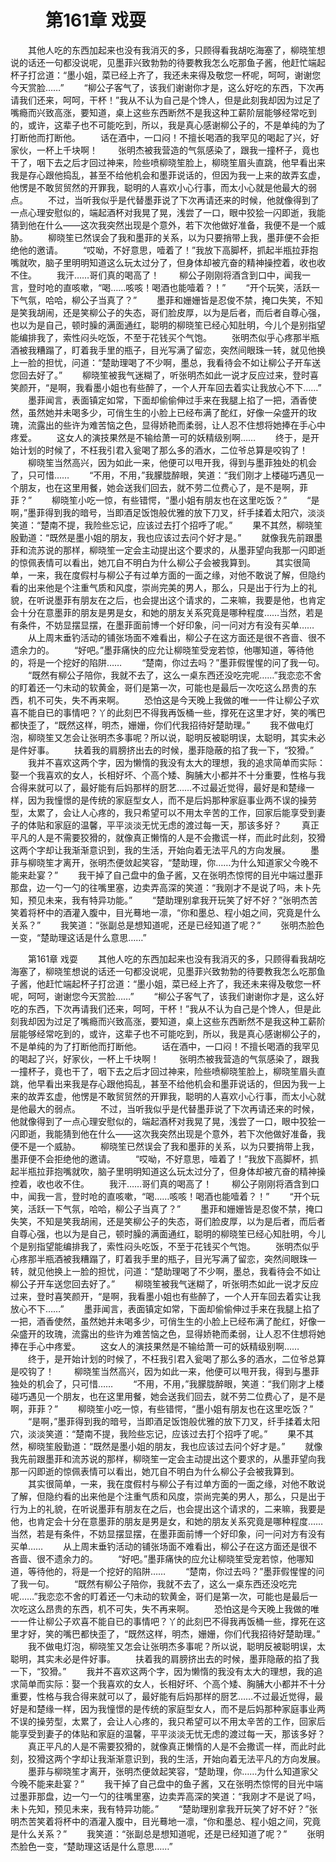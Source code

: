 # 　　第161章 戏耍
　　其他人吃的东西加起来也没有我消灭的多，只顾得看我胡吃海塞了，柳晓笙想说的话还一句都没说呢，见墨菲兴致勃勃的待要教我怎么吃那鱼子酱，他赶忙端起杯子打岔道：“墨小姐，菜已经上齐了，我还未来得及敬您一杯呢，呵呵，谢谢您今天赏脸……”
　　“柳公子客气了，该我们谢谢你才是，这么好吃的东西，下次再请我们还来，呵呵，干杯！”我从不认为自己是个馋人，但是此刻我却因为过足了嘴瘾而兴致高涨，要知道，桌上这些东西断然不是我这种工薪阶层能够经常吃到的，或许，这辈子也不可能吃到，所以，我是真心感谢柳公子的，不是单纯的为了打断他而打断他。
　　话在酒中，一口闷！不擅长喝酒的我罕见的喝起了兴，好家伙，一杯上千块啊！
　　张明杰被我营造的气氛感染了，跟我一撞杯子，竟也干了，咽下去之后才回过神来，险些喷柳晓笙脸上，柳晓笙眉头直跳，他早看出来我是存心跟他捣乱，甚至不给他机会和墨菲说话的，但因为我一上来的故弄玄虚，他愣是不敢贸贸然的开罪我，聪明的人喜欢小心行事，而太小心就是他最大的弱点。
　　不过，当听我似乎是代替墨菲说了下次再请还来的时候，他就像得到了一点心理安慰似的，端起酒杯对我晃了晃，浅尝了一口，眼中狡狯一闪即逝，我能猜到他在什么——这次我突然出现是个意外，若下次他做好准备，我便不是一个威胁。
　　柳晓笙已然误会了我和墨菲的关系，以为只要捎带上我，墨菲便不会拒绝他的邀请。
　　“哎呦，不好意思，噎着了！”我放下高脚杯，抓起半瓶拉菲抱嘴就吹，脑子里明明知道这么玩太过分了，但身体却被亢奋的精神操控着，收也收不住。
　　我汗……哥们真的喝高了！
　　柳公子刚刚将酒含到口中，闻我一言，登时呛的直咳嗽，“喝……咳咳！喝酒也能噎着？！”
　　“开个玩笑，活跃一下气氛，哈哈，柳公子当真了？”
　　墨菲和姗姗皆是忍俊不禁，掩口失笑，不知是笑我胡闹，还是笑柳公子的失态，哥们脸皮厚，以为是后者，而后者自尊心强，也以为是自己，顿时臊的满面通红，聪明的柳晓笙已经心知肚明，今儿个是别指望能编排我了，索性闷头吃饭，不至于花钱买个气饱。
　　张明杰似乎心疼那半瓶酒被我糟蹋了，盯着我手里的瓶子，目光写满了留恋，突然间眼珠一转，就见他换上一脸的担忧，问道：“楚助理喝了不少啊，墨总，我看待会不如让柳公子开车送您回去好了。”
　　柳晓笙被我气迷糊了，听张明杰如此一说才反应过来，登时喜笑颜开，“是啊，我看墨小姐也有些醉了，一个人开车回去着实让我放心不下……”
　　墨菲闻言，表面镇定如常，下面却偷偷伸过手来在我腿上掐了一把，酒香使然，虽然她并未喝多少，可俏生生的小脸上已经布满了酡红，好像一朵盛开的玫瑰，流露出的些许为难苦恼之色，显得娇艳而柔弱，让人忍不住想将她捧在手心中疼爱。
　　这女人的演技果然是不输给萧一可的妖精级别啊……
　　终于，是开始计划的时候了，不枉我引君入瓮喝了那么多的酒水，二位爷总算是咬钩了！
　　柳晓笙当然高兴，因为如此一来，他便可以甩开我，得到与墨菲独处的机会了，只可惜……
　　“不用，不用，”我朦胧醉眼，笑道：“我们刚才上楼碰巧遇见一个朋友，也在这里用餐，她会送我们回去，就不劳二位费心了，是不是啊，菲菲？”
　　柳晓笙小吃一惊，有些错愕，“墨小姐有朋友也在这里吃饭？”
　　“是啊，”墨菲得到我的暗号，当即酒足饭饱般优雅的放下刀叉，纤手揉着太阳穴，淡淡笑道：“楚南不提，我险些忘记，应该过去打个招呼了呢。”
　　果不其然，柳晓笙殷勤道：“既然是墨小姐的朋友，我也应该过去问个好才是。”
　　就像我先前跟墨菲和流苏说的那样，柳晓笙一定会主动提出这个要求的，从墨菲望向我那一闪即逝的惊佩表情可以看出，她兀自不明白为什么柳公子会被我算到。
　　其实很简单，一来，我在度假村与柳公子有过单方面的一面之缘，对他不敢说了解，但隐约看的出来他是个注重气质和风度，崇尚完美的男人，那么，只是出于行为上的礼貌，在听说墨菲有朋友在之后，也会提出这个请求的，二来嘛，我要是他，也肯定会十分在意墨菲的朋友是男是女，和她的朋友关系究竟是哪种程度……当然，若是有条件，不妨显摆显摆，在墨菲面前博一个好印象，问一问对方有没有买单……
　　从上周末垂钓活动的铺张场面不难看出，柳公子在这方面还是很不吝啬、很不遗余力的。
　　“好吧。”墨菲痛快的应允让柳晓笙受宠若惊，他哪知道，等待他的，将是一个挖好的陷阱……
　　“楚南，你过去吗？”墨菲假惺惺的问了我一句。
　　“既然有柳公子陪你，我就不去了，这么一桌东西还没吃完呢……”我恋恋不舍的盯着还一勺未动的软黄金，哥们是第一次，可能也是最后一次吃这么昂贵的东西，机不可失，失不再来啊。
　　恐怕这是今天晚上我做的唯一一件让柳公子欢喜不能自已的事情吧？丫的此刻巴不得我再饭桶一些，撑死在这里才好，笑的嘴巴都快歪了，“既然这样，明杰，姗姗，你们代我招待好楚助理。”
　　我不做电灯泡，柳晓笙又怎会让张明杰多事呢？所以说，聪明反被聪明误，太聪明，其实未必是件好事。
　　扶着我的肩膀挤出去的时候，墨菲隐蔽的掐了我一下，“狡猾。”
　　我并不喜欢这两个字，因为懒惰的我没有太大的理想，我的追求简单而实际：娶一个我喜欢的女人，长相好坏、个高个矮、胸脯大小都并不十分重要，性格与我合得来就可以了，最好能有后妈那样的厨艺……不过最近觉得，最好是和楚缘一样，因为我憧憬的是传统的家庭型女人，而不是后妈那种家庭事业两不误的操劳型，太累了，会让人心疼的，我只希望可以不用太辛苦的工作，回家后能享受到妻子的体贴和家庭的温馨，平平淡淡无忧无虑的渡过每一天，那该多好？
　　真正平凡的人是不需要狡猾的，就像真正懒惰的人是不会撒谎一样，而此时此刻，狡猾这两个字却让我渐渐意识到，我的生活，开始向着无法平凡的方向发展。
　　墨菲与柳晓笙才离开，张明杰便敛起笑容，“楚助理，你……为什么知道家父今晚不能来赴宴？”
　　我干掉了自己盘中的鱼子酱，又在张明杰惊愕的目光中端过墨菲那盘，边一勺一勺的往嘴里塞，边卖弄高深的笑道：“我刚才不是说了吗，未卜先知，预见未来，我有特异功能。”
　　“楚助理别拿我开玩笑了好不好？”张明杰苦笑着将杯中的酒灌入腹中，目光蓦地一凛，“你和墨总、程小姐之间，究竟是什么关系？”
　　我笑道：“张副总是想知道呢，还是已经知道了呢？”
　　张明杰脸色一变，“楚助理这话是什么意思……”

　　第161章 戏耍
　　其他人吃的东西加起来也没有我消灭的多，只顾得看我胡吃海塞了，柳晓笙想说的话还一句都没说呢，见墨菲兴致勃勃的待要教我怎么吃那鱼子酱，他赶忙端起杯子打岔道：“墨小姐，菜已经上齐了，我还未来得及敬您一杯呢，呵呵，谢谢您今天赏脸……”
　　“柳公子客气了，该我们谢谢你才是，这么好吃的东西，下次再请我们还来，呵呵，干杯！”我从不认为自己是个馋人，但是此刻我却因为过足了嘴瘾而兴致高涨，要知道，桌上这些东西断然不是我这种工薪阶层能够经常吃到的，或许，这辈子也不可能吃到，所以，我是真心感谢柳公子的，不是单纯的为了打断他而打断他。
　　话在酒中，一口闷！不擅长喝酒的我罕见的喝起了兴，好家伙，一杯上千块啊！
　　张明杰被我营造的气氛感染了，跟我一撞杯子，竟也干了，咽下去之后才回过神来，险些喷柳晓笙脸上，柳晓笙眉头直跳，他早看出来我是存心跟他捣乱，甚至不给他机会和墨菲说话的，但因为我一上来的故弄玄虚，他愣是不敢贸贸然的开罪我，聪明的人喜欢小心行事，而太小心就是他最大的弱点。
　　不过，当听我似乎是代替墨菲说了下次再请还来的时候，他就像得到了一点心理安慰似的，端起酒杯对我晃了晃，浅尝了一口，眼中狡狯一闪即逝，我能猜到他在什么——这次我突然出现是个意外，若下次他做好准备，我便不是一个威胁。
　　柳晓笙已然误会了我和墨菲的关系，以为只要捎带上我，墨菲便不会拒绝他的邀请。
　　“哎呦，不好意思，噎着了！”我放下高脚杯，抓起半瓶拉菲抱嘴就吹，脑子里明明知道这么玩太过分了，但身体却被亢奋的精神操控着，收也收不住。
　　我汗……哥们真的喝高了！
　　柳公子刚刚将酒含到口中，闻我一言，登时呛的直咳嗽，“喝……咳咳！喝酒也能噎着？！”
　　“开个玩笑，活跃一下气氛，哈哈，柳公子当真了？”
　　墨菲和姗姗皆是忍俊不禁，掩口失笑，不知是笑我胡闹，还是笑柳公子的失态，哥们脸皮厚，以为是后者，而后者自尊心强，也以为是自己，顿时臊的满面通红，聪明的柳晓笙已经心知肚明，今儿个是别指望能编排我了，索性闷头吃饭，不至于花钱买个气饱。
　　张明杰似乎心疼那半瓶酒被我糟蹋了，盯着我手里的瓶子，目光写满了留恋，突然间眼珠一转，就见他换上一脸的担忧，问道：“楚助理喝了不少啊，墨总，我看待会不如让柳公子开车送您回去好了。”
　　柳晓笙被我气迷糊了，听张明杰如此一说才反应过来，登时喜笑颜开，“是啊，我看墨小姐也有些醉了，一个人开车回去着实让我放心不下……”
　　墨菲闻言，表面镇定如常，下面却偷偷伸过手来在我腿上掐了一把，酒香使然，虽然她并未喝多少，可俏生生的小脸上已经布满了酡红，好像一朵盛开的玫瑰，流露出的些许为难苦恼之色，显得娇艳而柔弱，让人忍不住想将她捧在手心中疼爱。
　　这女人的演技果然是不输给萧一可的妖精级别啊……
　　终于，是开始计划的时候了，不枉我引君入瓮喝了那么多的酒水，二位爷总算是咬钩了！
　　柳晓笙当然高兴，因为如此一来，他便可以甩开我，得到与墨菲独处的机会了，只可惜……
　　“不用，不用，”我朦胧醉眼，笑道：“我们刚才上楼碰巧遇见一个朋友，也在这里用餐，她会送我们回去，就不劳二位费心了，是不是啊，菲菲？”
　　柳晓笙小吃一惊，有些错愕，“墨小姐有朋友也在这里吃饭？”
　　“是啊，”墨菲得到我的暗号，当即酒足饭饱般优雅的放下刀叉，纤手揉着太阳穴，淡淡笑道：“楚南不提，我险些忘记，应该过去打个招呼了呢。”
　　果不其然，柳晓笙殷勤道：“既然是墨小姐的朋友，我也应该过去问个好才是。”
　　就像我先前跟墨菲和流苏说的那样，柳晓笙一定会主动提出这个要求的，从墨菲望向我那一闪即逝的惊佩表情可以看出，她兀自不明白为什么柳公子会被我算到。
　　其实很简单，一来，我在度假村与柳公子有过单方面的一面之缘，对他不敢说了解，但隐约看的出来他是个注重气质和风度，崇尚完美的男人，那么，只是出于行为上的礼貌，在听说墨菲有朋友在之后，也会提出这个请求的，二来嘛，我要是他，也肯定会十分在意墨菲的朋友是男是女，和她的朋友关系究竟是哪种程度……当然，若是有条件，不妨显摆显摆，在墨菲面前博一个好印象，问一问对方有没有买单……
　　从上周末垂钓活动的铺张场面不难看出，柳公子在这方面还是很不吝啬、很不遗余力的。
　　“好吧。”墨菲痛快的应允让柳晓笙受宠若惊，他哪知道，等待他的，将是一个挖好的陷阱……
　　“楚南，你过去吗？”墨菲假惺惺的问了我一句。
　　“既然有柳公子陪你，我就不去了，这么一桌东西还没吃完呢……”我恋恋不舍的盯着还一勺未动的软黄金，哥们是第一次，可能也是最后一次吃这么昂贵的东西，机不可失，失不再来啊。
　　恐怕这是今天晚上我做的唯一一件让柳公子欢喜不能自已的事情吧？丫的此刻巴不得我再饭桶一些，撑死在这里才好，笑的嘴巴都快歪了，“既然这样，明杰，姗姗，你们代我招待好楚助理。”
　　我不做电灯泡，柳晓笙又怎会让张明杰多事呢？所以说，聪明反被聪明误，太聪明，其实未必是件好事。
　　扶着我的肩膀挤出去的时候，墨菲隐蔽的掐了我一下，“狡猾。”
　　我并不喜欢这两个字，因为懒惰的我没有太大的理想，我的追求简单而实际：娶一个我喜欢的女人，长相好坏、个高个矮、胸脯大小都并不十分重要，性格与我合得来就可以了，最好能有后妈那样的厨艺……不过最近觉得，最好是和楚缘一样，因为我憧憬的是传统的家庭型女人，而不是后妈那种家庭事业两不误的操劳型，太累了，会让人心疼的，我只希望可以不用太辛苦的工作，回家后能享受到妻子的体贴和家庭的温馨，平平淡淡无忧无虑的渡过每一天，那该多好？
　　真正平凡的人是不需要狡猾的，就像真正懒惰的人是不会撒谎一样，而此时此刻，狡猾这两个字却让我渐渐意识到，我的生活，开始向着无法平凡的方向发展。
　　墨菲与柳晓笙才离开，张明杰便敛起笑容，“楚助理，你……为什么知道家父今晚不能来赴宴？”
　　我干掉了自己盘中的鱼子酱，又在张明杰惊愕的目光中端过墨菲那盘，边一勺一勺的往嘴里塞，边卖弄高深的笑道：“我刚才不是说了吗，未卜先知，预见未来，我有特异功能。”
　　“楚助理别拿我开玩笑了好不好？”张明杰苦笑着将杯中的酒灌入腹中，目光蓦地一凛，“你和墨总、程小姐之间，究竟是什么关系？”
　　我笑道：“张副总是想知道呢，还是已经知道了呢？”
　　张明杰脸色一变，“楚助理这话是什么意思……”
